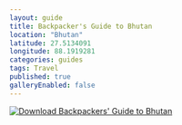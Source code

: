 ```yaml
---
layout: guide
title: Backpacker's Guide to Bhutan
location: "Bhutan"
latitude: 27.5134091
longitude: 88.1919281
categories: guides
tags: Travel
published: true
galleryEnabled: false
---
```


[![Download Backpackers' Guide to Bhutan](https://s3.ap-south-1.amazonaws.com/darbadar-guides/Bhutan/Bhutan-guide-cover.png)](https://s3.ap-south-1.amazonaws.com/darbadar-guides/Bhutan/Backpackers+guide+to+Bhutan-Darbadar.pdf)